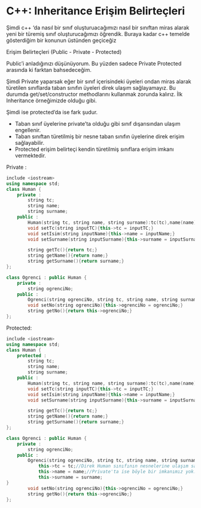 # C++: Inheritance Erişim Belirteçleri

Şimdi c++ ‘da nasıl bir sınıf oluşturuacağımızı nasıl bir sınıftan miras alarak yeni bir türemiş sınıf oluşturucağımızı öğrendik. Buraya kadar c++ temelde gösterdiğim bir konunun üstünden geçiceğiz

Erişim Belirteçleri (Public - Private - Protected)

Public’i anladığınızı düşünüyorum. Bu yüzden sadece Private Protected arasında ki farktan bahsedeceğim.

Şimdi Private yaparsak eğer bir sınıf içerisindeki üyeleri ondan miras alarak türetilen sınıflarda taban sınıfın üyeleri direk ulaşım sağlayamayız. Bu durumda get/set/constructor methodlarını kullanmak zorunda kalırız. İlk Inheritance örneğimizde olduğu gibi.

Şimdi ise protected’da ise fark şudur.

- Taban sınıf üyelerine private’ta olduğu gibi sınıf dışarısından ulaşım engellenir.
- Taban sınıftan türetilmiş bir nesne taban sınıfın üyelerine direk erişim sağlayabilir.
- Protected erişim belirteçi kendin türetilmiş sınıflara erişim imkanı vermektedir.

Private :

```cpp
include <iostream>
using namespace std;
class Human {
    private :
        string tc;
        string name;
        string surname;
    public :
        Human(string tc, string name, string surname):tc(tc),name(name),surname(surname){}
        void setTc(string inputTC){this->tc = inputTC;}
        void setIsim(string inputName){this->name = inputName;}
        void setSurname(string inputSurname){this->surname = inputSurname;}

        string getTc(){return tc;}
        string getName(){return name;}
        string getSurname(){return surname;}
};

class Ogrenci : public Human {
	private : 
		string ogrenciNo;
	public :
		Ogrenci(string ogrenciNo, string tc, string name, string surname) : ogrenciNo(ogrenciNo), Human(tc,name,surname){}
		void setNo(string ogrenciNo){this->ogrenciNo = ogrenciNo;}
		string getNo(){return this->ogrenciNo;}
};
```

Protected:

```cpp
include <iostream>
using namespace std;
class Human {
    protected :
        string tc;
        string name;
        string surname;
    public :
        Human(string tc, string name, string surname):tc(tc),name(name),surname(surname){}
        void setTc(string inputTC){this->tc = inputTC;}
        void setIsim(string inputName){this->name = inputName;}
        void setSurname(string inputSurname){this->surname = inputSurname;}

        string getTc(){return tc;}
        string getName(){return name;}
        string getSurname(){return surname;}
};

class Ogrenci : public Human {
	private : 
		string ogrenciNo;
	public :
		Ogrenci(string ogrenciNo, string tc, string name, string surname) : ogrenciNo(ogrenciNo){
			this->tc = tc;//Direk Human sınıfının nesnelerine ulaşım sağlayabiliyorum.
			this->name = name;//Private'ta ise böyle bir imkanımız yok.
			this->surname = surname;	
}
		void setNo(string ogrenciNo){this->ogrenciNo = ogrenciNo;}
		string getNo(){return this->ogrenciNo;}
};
```
